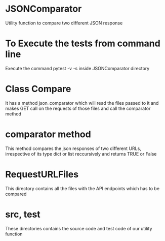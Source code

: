 # JSONComparator
Utility function to compare two different JSON response

# To Execute the tests from command line
Execute the command pytest -v -s inside JSONComparator directory

# Class Compare
It has a method json_comparator which will read the files passed to it and makes GET call on the requests of those files and call the comparator method

# comparator method 
This method compares the json responses of two different URLs, irrespective of its type dict or list reccursively 
and returns TRUE or False

# RequestURLFiles
This directory contains all the files with the API endpoints which has to be compared

# src, test
These directories contains the source code and test code of our utility function

